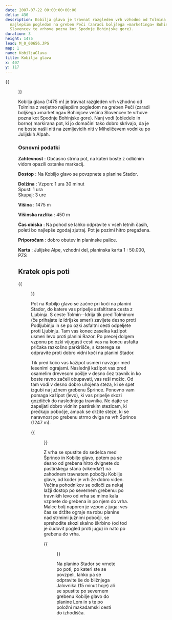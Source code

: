 ```yaml
---
date: 2007-07-22 00:00:00+00:00
delta: 430
description: Kobilja glava je travnat razgleden vrh vzhodno od Tolmina z verjetno
  najlepšim pogledom na greben Peči (zaradi boljšega »marketinga« Bohinjcev večina
  Slovencev te vrhove pozna kot Spodnje Bohinjske gore).
duration: 3
height: 1475
lead: M_0_00656.JPG
map: 1
name: KobiljaGlava
title: Kobilja glava
x: 407
y: 117
---
```

{{<figure src="M_0_00656.JPG">}}

Kobilja glava (1475 m) je travnat razgleden vrh vzhodno od Tolmina z verjetno najlepšim pogledom na greben Peči (zaradi boljšega »marketinga« Bohinjcev večina Slovencev te vrhove pozna kot Spodnje Bohinjske gore). Nanj vodi (obledelo in borno) markirana pot, ki jo domačini tako dobro skrivajo, da je ne boste našli niti na zemljevidih niti v Miheličevem vodniku po Julijskih Alpah.

### Osnovni podatki

**Zahtevnost**
:   Občasno strma pot, na kateri boste z odličnim vidom opazili ostanke markacij.

**Dostop**
:   Na Kobiljo glavo se povzpnete s planine Stador.

**Dolžina**
:   Vzpon: 1 ura 30 minut\
    Spust: 1 ura\
    Skupaj: 3 ure

**Višina**
:   1475 m

**Višinska razlika**
:   450 m

**Čas obiska**
:   Na pohod se lahko odpravite v vseh letnih časih, poleti bo najlepše zgodaj zjutraj. Pot je pozimi hitro pregažena.

**Priporočam**
:   dobro obutev in planinske palice.

**Karta**
:   Julijske Alpe, vzhodni del, planinska karta 1 : 50.000, PZS

Kratek opis poti
----------------

{{<figure src="M_0_00643.JPG" caption="Pogled na Vrh nad Škrbino s planine Stador">}}

Pot na Kobiljo glavo se začne pri koči na planini Stador, do katere vas pripelje asfaltirana cesta z Ljubinja. S ceste Tolmin--Idrija tik pred Tolminom (če prihajate iz idrijske smeri) zavijete desno proti Podljubinju in se po ozki asfaltni cesti odpeljete proti Ljubinju. Tam vas konec zaselka kažipot usmeri levo proti planini Razor. Po precej dolgem vzponu po ozki vijugasti cesti vas na koncu asfalta pričaka razkošno parkirišče, s katerega se odpravite proti dobro vidni koči na planini Stador.

Tik pred kočo vas kažipot usmeri navzgor med lesenimi ograjami. Naslednji kažipot vas pred osamelim drevesom pošlje v desno čez travnik in ko boste ravno začeli obupavati, vas reši možic. Od tam vodi v desno dobro uhojena steza, ki se spet izgubi na južnem grebenu Šprince. Ponovno vam pomaga kažipot (levo), ki vas pripelje skozi gozdiček do naslednjega travnika. Ne dajte se zapeljati dobro vidnim pastirskim stezicam, ki prečkajo pobočje, ampak se držite steze, ki se naravnost po grebenu strmo dviga na vrh Šprince (1247 m).

{{<figure src="M_0_00648.JPG" caption="Pogled v dolino">}}

Z vrha se spustite do sedelca med Šprinco in Kobiljo glavo, potem pa se desno od grebena hitro dvignete do pastirskega stana (vikenda?) na zahodnem travnatem pobočju Kobilje glave, od koder je vrh že dobro viden. Večina pohodnikov se odloči za nekaj lažji dostop po severnem grebenu: po travnikih levo od vrha se mimo kala vzpnete do grebena in po njem do vrha. Malce bolj naporen je vzpon z juga: ves čas se držite ograje na robu planine nad strmimi južnimi pobočji, se sprehodite skozi skalno škrbino (od tod je čudovit pogled proti jugu) in nato po grebenu do vrha.

{{<figure src="Razgled_Sever.jpg" caption="Pogled proti severu" caption-position="bottom" caption-effect="slide">}}

Na planino Stador se vrnete po poti, po kateri ste se povzpeli, lahko pa se odpravite še do bližnjega Jalovnika (15 minut hoje) ali se spustite po severnem grebenu Kobilje glavo do planine Lom in s te po položni makadamski cesti do izhodišča.
